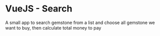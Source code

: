 # VueJS - Search

A small app to search gemstone from a list and choose all gemstone we want to buy, then calculate total money to pay  
